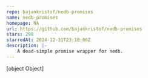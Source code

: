```yaml
---
repo: bajankristof/nedb-promises
name: nedb-promises
homepage: NA
url: https://github.com/bajankristof/nedb-promises
stars: 298
starredAt: 2024-12-31T23:18:06Z
description: |-
    A dead-simple promise wrapper for nedb.
---
```


[object Object]
